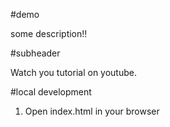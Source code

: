 #demo

some description!!

#subheader

Watch you tutorial on youtube.

#local development

1. Open index.html in your browser
